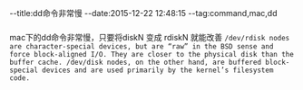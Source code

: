 --title:dd命令非常慢
--date:2015-12-22 12:48:15
--tag:command,mac,dd
###
mac下的dd命令非常慢，只要将diskN 变成 rdiskN 就能改善
`/dev/rdisk nodes are character-special devices, but are “raw” in the BSD sense and force block-aligned I/O. They are closer to the physical disk than the buffer cache. /dev/disk nodes, on the other hand, are buffered block-special devices and are used primarily by the kernel’s filesystem code.`
